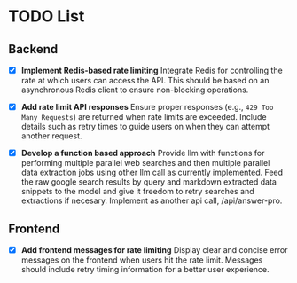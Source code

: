 # TODO List

## Backend
- [x] **Implement Redis-based rate limiting**
  Integrate Redis for controlling the rate at which users can access the API. This should be based on an asynchronous Redis client to ensure non-blocking operations.

- [x] **Add rate limit API responses**
  Ensure proper responses (e.g., `429 Too Many Requests`) are returned when rate limits are exceeded. Include details such as retry times to guide users on when they can attempt another request.

- [x] **Develop a function based approach**
  Provide llm with functions for performing multiple parallel web searches and then multiple parallel data extraction jobs using other llm call as currently implemented.
  Feed the raw google search results by query and markdown extracted data snippets to the model and give it freedom to retry searches and extractions if necesary.
  Implement as another api call, /api/answer-pro.

## Frontend
- [x] **Add frontend messages for rate limiting**
  Display clear and concise error messages on the frontend when users hit the rate limit. Messages should include retry timing information for a better user experience.